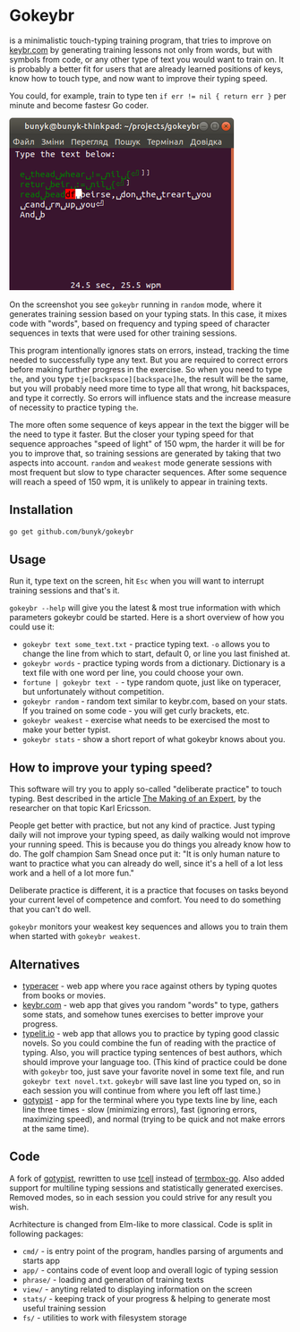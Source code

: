 # Gokeybr
is a minimalistic touch-typing training program, that tries to improve on [keybr.com](https://www.keybr.com/) by generating training lessons not only from words, but with symbols from code, or any other type of text you would want to train on. It is probably a better fit for users that are already learned positions of keys, know how to touch type, and now want to improve their typing speed.

You could, for example, train to type ten `if err != nil { return err }` per minute and become fastesr Go coder.

![Screenshot of a Gokeybr session](screenshot.png)

On the screenshot you see `gokeybr` running in `random` mode, where it generates training session based on your typing stats. In this case, it mixes code with "words", based on frequency and typing speed of character sequences in texts that were used for other training sessions.

This program intentionally ignores stats on errors, instead, tracking the time needed to successfully type any text. But you are required to correct errors before making further progress in the exercise. So when you need to type `the`, and you type `tje[backspace][backspace]he`, the result will be the same, but you will probably need more time to type all that wrong, hit backspaces, and type it correctly. So errors will influence stats and the increase measure of necessity to practice typing `the`.

The more often some sequence of keys appear in the text the bigger will be the need to type it faster. But the closer your typing speed for that sequence approaches "speed of light" of 150 wpm, the harder it will be for you to improve that, so training sessions are generated by taking that two aspects into account. `random` and `weakest` mode generate sessions with most frequent but slow to type character sequences. After some sequence will reach a speed of 150 wpm, it is unlikely to appear in training texts.

## Installation
```bash
go get github.com/bunyk/gokeybr
```

## Usage
Run it, type text on the screen, hit `Esc` when you will want to interrupt training sessions and that's it.

`gokeybr --help` will give you the latest & most true information with which parameters gokeybr could be started. Here is a short overview of how you could use it:

- `gokeybr text some_text.txt` - practice typing text. `-o` allows you to change the line from which to start, default 0, or line you last finished at.
- `gokeybr words` - practice typing words from a dictionary. Dictionary is a text file with one word per line, you could choose your own.
- `fortune | gokeybr text -` - type random quote, just like on typeracer, but unfortunately without competition.
- `gokeybr random` - random text similar to keybr.com, based on your stats. If you trained on some code - you will get curly brackets, etc.
- `gokeybr weakest` - exercise what needs to be exercised the most to make your better typist.
- `gokeybr stats` - show a short report of what gokeybr knows about you.


## How to improve your typing speed?
This software will try you to apply so-called "deliberate practice" to touch typing. Best described in the article
[The Making of an Expert](https://hbr.org/2007/07/the-making-of-an-expert), by the researcher on that topic Karl Ericsson.

People get better with practice, but not any kind of practice. Just typing daily will not improve your typing speed, as daily walking would not improve your running speed. This is because you do things you already know how to do. The golf champion Sam Snead once put it: "It is only human nature to want to practice what you can already do well, since it's a hell of a lot less work and a hell of a lot more fun."
 
Deliberate practice is different, it is a practice that focuses on tasks beyond your current level of competence and comfort. You need to do something that you can't do well.

`gokeybr` monitors your weakest key sequences and allows you to train them when started with `gokeybr weakest`. 

## Alternatives

- [typeracer](https://play.typeracer.com/) - web app where you race against others by typing quotes from books or movies.
- [keybr.com](https://www.keybr.com/) - web app that gives you random "words" to type, gathers some stats, and somehow tunes exercises to better improve your progress.
- [typelit.io](https://www.typelit.io/) - web app that allows you to practice by typing good classic novels. So you could combine the fun of reading with the practice of typing. Also, you will practice typing sentences of best authors, which should improve your language too. (This kind of practice could be done with `gokeybr` too, just save your favorite novel in some text file, and run `gokeybr text novel.txt`. `gokeybr` will save last line you typed on, so in each session you will continue from where you left off last time.)
- [gotypist](https://github.com/pb-/gotypist) - app for the terminal where you type texts line by line, each line three times - slow (minimizing errors), fast (ignoring errors, maximizing speed), and normal (trying to be quick and not make errors at the same time).


## Code
A fork of [gotypist](https://github.com/pb-/gotypist), rewritten to use [tcell](https://github.com/gdamore/tcell/) instead of [termbox-go](https://github.com/nsf/termbox-go). Also added support for multiline typing sessions and statistically generated exercises. Removed modes, so in each session you could strive for any result you wish.

Acrhitecture is changed from Elm-like to more classical. Code is split in following packages:

- `cmd/` - is entry point of the program, handles parsing of arguments and starts app
- `app/` - contains code of event loop and overall logic of typing session
- `phrase/` - loading and generation of training texts
- `view/` - anyting related to displaying information on the screen
- `stats/` - keeping track of your progress & helping to generate most useful training session
- `fs/` - utilities to work with filesystem storage
